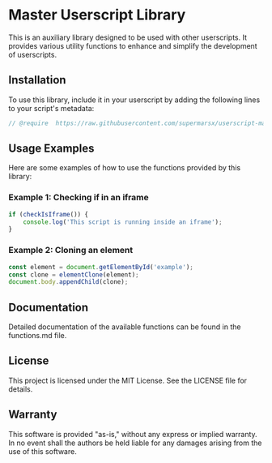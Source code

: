 # Master Userscript Library

This is an auxiliary library designed to be used with other userscripts. It provides various utility functions to enhance and simplify the development of userscripts.

## Installation

To use this library, include it in your userscript by adding the following lines to your script's metadata:

```javascript
// @require  https://raw.githubusercontent.com/supermarsx/userscript-master/main/dist/userscript-master.js
```

## Usage Examples

Here are some examples of how to use the functions provided by this library:

### Example 1: Checking if in an iframe
```javascript
if (checkIsIframe()) {
    console.log('This script is running inside an iframe');
}
```

### Example 2: Cloning an element
```javascript
const element = document.getElementById('example');
const clone = elementClone(element);
document.body.appendChild(clone);
```

## Documentation
Detailed documentation of the available functions can be found in the functions.md file.

## License
This project is licensed under the MIT License. See the LICENSE file for details.

## Warranty
This software is provided "as-is," without any express or implied warranty. In no event shall the authors be held liable for any damages arising from the use of this software.
